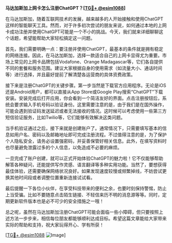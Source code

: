 **马达加斯加上网卡怎么注册ChatGPT？[[TG💪+ @esim1088](https://t.me/s/esim1088)]**

在马达加斯加，随着互联网技术的发展，越来越多的人开始接触和使用ChatGPT这样的智能聊天工具。然而，对于许多初次尝试的朋友来说，如何通过本地的上网卡成功注册并使用ChatGPT可能是一个不小的挑战。今天，我们就来详细聊聊这个话题，希望能帮助大家轻松搞定这一问题。

首先，我们需要明确一点：要注册并使用ChatGPT，最基本的条件就是拥有稳定的网络连接。因此，在马达加斯加，选择一款适合自己的上网卡显得尤为重要。市场上常见的上网卡品牌包括Vodafone、Orange Madagascar等，它们各自提供不同的套餐和服务范围。建议大家根据自身的使用需求（如流量大小、通话时间等）进行选择，并且最好提前了解清楚各运营商的具体资费政策。

接下来是注册ChatGPT的关键步骤。第一步当然是下载官方应用程序。无论是iOS还是Android用户，都可以直接从App Store或Google Play搜索“ChatGPT”下载安装。安装完成后打开应用，你会看到一个简洁友好的界面。点击注册按钮后，系统会要求输入手机号码以验证身份。这里需要注意的是，由于我们是在国外操作，可能会遇到验证码发送延迟或者无法接收的情况。这时候可以考虑使用一些第三方短信验证服务，比如Twilio等，它们能够有效解决这类问题。

当手机验证通过之后，接下来就是创建账户了。通常情况下，只需要填写基本的信息如用户名、密码以及邮箱地址即可完成注册流程。不过值得注意的是，为了保护个人隐私安全，请务必设置强密码，并妥善保管好相关信息。此外，在填写资料时也尽量避免泄露过多的个人信息，以免造成不必要的麻烦。

一旦完成了账户创建，就可以正式开始体验ChatGPT的魅力啦！它不仅能够帮助解答各种疑问，还能提供写作灵感、语言翻译等多种实用功能。当然了，要想获得最佳体验，还需要确保网络状况良好。如果发现速度较慢或频繁掉线，不妨尝试更换其他时间段或者调整位置重新连接试试看。

最后提醒一下各位小伙伴，在享受科技带来的便利之余，也要时刻保持警惕，防止上当受骗。比如不要随意点击陌生链接、不轻信来历不明的消息源等等。同时，定期更新软件版本也是必不可少的安全措施之一哦！

总之呢，虽然在马达加斯加注册ChatGPT可能会面临一些小障碍，但只要按照上述方法一步步来，相信每位朋友都能够顺利达成目标。希望这篇文章能给大家带来实际的帮助和支持，祝大家玩得开心、学有所获！

[[TG💪+ @esim1088](https://t.me/s/esim1088) ![Image](https://i.postimg.cc/4NQfJmqS/Snipaste-2025-05-13-00-14-12.png)]